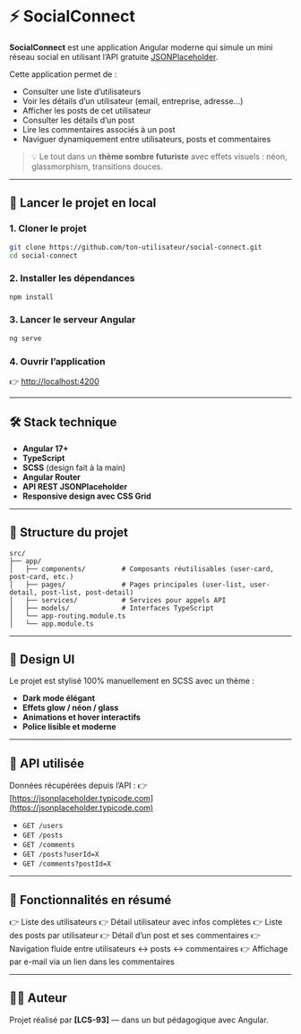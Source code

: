 # ⚡ SocialConnect

**SocialConnect** est une application Angular moderne qui simule un mini réseau social en utilisant l’API gratuite [JSONPlaceholder](https://jsonplaceholder.typicode.com).

Cette application permet de :

* Consulter une liste d’utilisateurs
* Voir les détails d’un utilisateur (email, entreprise, adresse…)
* Afficher les posts de cet utilisateur
* Consulter les détails d’un post
* Lire les commentaires associés à un post
* Naviguer dynamiquement entre utilisateurs, posts et commentaires

> 💡 Le tout dans un **thème sombre futuriste** avec effets visuels : néon, glassmorphism, transitions douces.

---

## 🚀 Lancer le projet en local

### 1. Cloner le projet

```bash
git clone https://github.com/ton-utilisateur/social-connect.git
cd social-connect
```

### 2. Installer les dépendances

```bash
npm install
```

### 3. Lancer le serveur Angular

```bash
ng serve
```

### 4. Ouvrir l’application

👉 [http://localhost:4200](http://localhost:4200)

---

## 🛠️ Stack technique

* **Angular 17+**
* **TypeScript**
* **SCSS** (design fait à la main)
* **Angular Router**
* **API REST JSONPlaceholder**
* **Responsive design avec CSS Grid**

---

## 📁 Structure du projet

```
src/
├── app/
│   ├── components/         # Composants réutilisables (user-card, post-card, etc.)
│   ├── pages/              # Pages principales (user-list, user-detail, post-list, post-detail)
│   ├── services/           # Services pour appels API
│   ├── models/             # Interfaces TypeScript
│   └── app-routing.module.ts
│   └── app.module.ts
```

---

## 🎨 Design UI

Le projet est stylisé 100% manuellement en SCSS avec un thème :

* **Dark mode élégant**
* **Effets glow / néon / glass**
* **Animations et hover interactifs**
* **Police lisible et moderne**

---

## 📱 API utilisée

Données récupérées depuis l’API :
👉 [https://jsonplaceholder.typicode.com](https://jsonplaceholder.typicode.com)

* `GET /users`
* `GET /posts`
* `GET /comments`
* `GET /posts?userId=X`
* `GET /comments?postId=X`

---

## 📸 Fonctionnalités en résumé

👉 Liste des utilisateurs
👉 Détail utilisateur avec infos complètes
👉 Liste des posts par utilisateur
👉 Détail d’un post et ses commentaires
👉 Navigation fluide entre utilisateurs ↔ posts ↔ commentaires
👉 Affichage par e-mail via un lien dans les commentaires

---

## 👨‍💼 Auteur

Projet réalisé par **\[LCS-93]** — dans un but pédagogique avec Angular.

